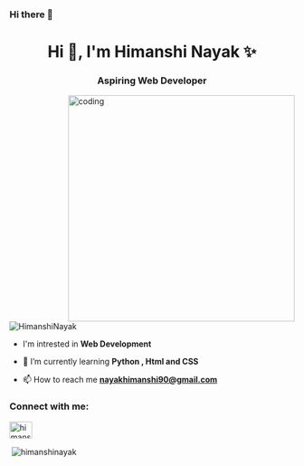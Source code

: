 ### Hi there 👋

<!--
**HimanshiNayak/HimanshiNayak** is a ✨ _special_ ✨ repository because its `README.md` (this file) appears on your GitHub profile.

Here are some ideas to get you started:

- 🔭 I’m currently working on ...
- 🌱 I’m currently learning ...
- 👯 I’m looking to collaborate on ...
- 🤔 I’m looking for help with ...
- 💬 Ask me about ...
- 📫 How to reach me: ...
- 😄 Pronouns: ...
- ⚡ Fun fact: ...
-->
<h1 align="center">Hi 👋, I'm Himanshi Nayak ✨</h1>
<h3 align="center">Aspiring Web Developer</h3>
<img align="right" alt="coding" width="400" src="https://miro.medium.com/max/1400/1*qdAW1TjCN57h1lbuuzvchg.gif"



<p align="left"> <img src="https://komarev.com/ghpvc/?username=HimanshiNayak&label=Profile%20views&color=0e75b6&style=flat" alt="HimanshiNayak" /> </p>

- I'm intrested in **Web Development**

- 🌱 I’m currently learning **Python , Html and CSS**

- 📫 How to reach me **nayakhimanshi90@gmail.com**

<h3 align="left">Connect with me:</h3>
<p align="left">
<a href="https://linkedin.com/in/himanshi nayak" target="blank"><img align="center" src="https://raw.githubusercontent.com/rahuldkjain/github-profile-readme-generator/master/src/images/icons/Social/linked-in-alt.svg" alt="himanshi nayak" height="30" width="40" /></a>
</p>

<p>&nbsp;<img align="center" src="https://github-readme-stats.vercel.app/api?username=himanshinayak&show_icons=true&locale=en" alt="himanshinayak" /></p>
